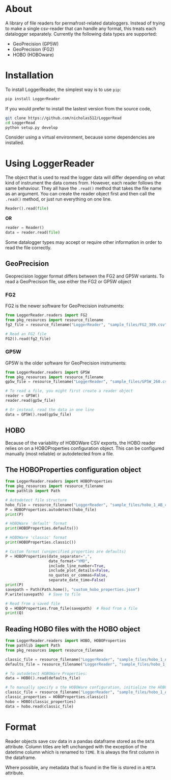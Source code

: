 # About
A library of file readers for permafrost-related dataloggers. Instead of trying to make a single csv-reader that can handle any format, this treats each datalogger separately. Currently the following data types are supported:

* GeoPrecision (GP5W)
* GeoPrecision (FG2)
* HOBO (HOBOware)

# Installation
To install LoggerReader, the simplest way is to use `pip`:
```bash
pip install LoggerReader
```

If you would prefer to install the lastest version from the source code, 
```bash
git clone https://github.com/nicholas512/LoggerRead
cd LoggerRead
python setup.py develop
```
Consider using a virtual environment, because some dependencies are installed.

# Using LoggerReader
The object that is used to read the logger data will differ depending on what kind of instrument the data comes from. However, each reader follows the same behaviour. They all have the `.read()` method that takes the file name as an argument. You can create the reader object first and then call the `.read()` method, or just run everything on one line.

```python
Reader().read(file)
```
**OR**
```python
reader = Reader()
data = reader.read(file)
```
Some datalogger types may accept or require other information in order to read the file correctly.

## GeoPrecision
Geoprecision logger format differs between the FG2 and GP5W variants. To read a GeoPrecision file, use either the FG2 or GP5W object
### FG2
FG2 is the newer software for GeoPrecision instruments:

```python
from LoggerReader.readers import FG2
from pkg_resources import resource_filename
fg2_file = resource_filename("LoggerReader", "sample_files/FG2_399.csv")

# Read an FG2 file
FG2().read(fg2_file)
```

### GP5W
GP5W is the older software for GeoPrecision instruments:

```python
from LoggerReader.readers import GP5W
from pkg_resources import resource_filename
gp5w_file = resource_filename("LoggerReader", "sample_files/GP5W_260.csv")

# To read a file, you might first create a reader object 
reader = GP5W()
reader.read(gp5w_file)

# Or instead, read the data in one line
data = GP5W().read(gp5w_file)
```
## HOBO
Because of the variability of HOBOWare CSV exports, the HOBO reader relies on on a HOBOProperties configuration object. This can be configured manually (most reliable) or autodetected from a file.

## The HOBOProperties configuration object

```python
from LoggerReader.readers import HOBOProperties
from pkg_resources import resource_filename
from pathlib import Path

# Autodetect file structure
hobo_file = resource_filename("LoggerReader", "sample_files/hobo_1_AB_classic.csv")
P = HOBOProperties.autodetect(hobo_file)
print(P)

# HOBOWare 'default' format
print(HOBOProperties.defaults())

# HOBOWare 'classic' format
print(HOBOProperties.classic())

# Custom format (unspecified properties are defaults)
P = HOBOProperties(date_separator=",",
                   date_format="YMD",
                   include_line_number=True,
                   include_plot_details=False,
                   no_quotes_or_commas=False,
                   separate_date_time=False)
print(P)
savepath = Path(Path.home(), "custom_hobo_properties.json")
P.write(savepath)  # Save to file

# Read from a saved file
Q = HOBOProperties.from_file(savepath)  # Read from a file
print(Q)
```

## Reading HOBO files with the HOBO object

```python
from LoggerReader.readers import HOBO, HOBOProperties
from pathlib import Path
from pkg_resources import resource_filename

classic_file = resource_filename("LoggerReader", "sample_files/hobo_1_AB_classic.csv")
defaults_file = resource_filename("LoggerReader", "sample_files/hobo_1_AB_defaults.csv")

# To autodetect HOBOWare Properties:
data = HOBO().read(defaults_file)

# To manually specify a the HOBOWare configuration, initialize the HOBO reader with a HOBOProperties object
classic_file = resource_filename("LoggerReader", "sample_files/hobo_1_AB_classic.csv")
classic_properties = HOBOProperties.classic()
hobo = HOBO(classic_properties)
data = hobo.read(classic_file)
```

# Format
Reader objects save csv data in a pandas dataframe stored as the `DATA` attribute.  Column titles are left unchanged with the exception of the datetime column which is renamed to `TIME`. It is always the first column in the dataframe.

Where possible, any metadata that is found in the file is stored in a `META` attribute.

